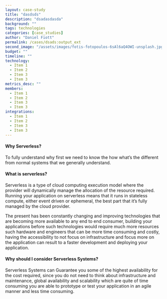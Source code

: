 ```yaml
---
layout: case-study
title: "dasdsds"
description: "dsadasdasda"
background: ""
tags: technologies
categories: [case_studies]
author: "Daniel Fiott"
permalink: /cases/dsads:output_ext
second_image: "/assets/images/fotis-fotopoulos-6sAl6aQ4OWI-unsplash.jpg"
budget: ""
timeline: ""
technology: 
  - Item 1
  - Item 2
  - Item 3
  - Item 3
metrics_desc: ""
members: 
  - Item 1
  - Item 2
  - Item 3
  - Item 3
integrations: 
  - Item 1
  - Item 2
  - Item 3
  - Item 3
---
```


<h4>Why Serverless?</h4>
<p>To fully understand why first we need to know the how what’s the different from normal systems that we generally understand.</p>

<h4>What is serverless?</h4>

<p>Serverless is a type of cloud computing execution model where the provider will dynamically manage the allocation of the resource required. Running your application on serverless means that it runs in stateless compute, either event driven or ephemeral, the best part that it’s fully managed by the cloud provider.</p>
<p>The present has been constantly changing and improving technologies that are becoming more available to any end to end consumer, building your applications before such technologies would require much more resources such hardware and engineers that can be more time consuming and costly, having the accessibility to not focus on infrastructure and focus more on the application can result to a faster development and deploying your application.</p>

<h4>Why should I consider Serverless Systems?</h4>

<p>Serverless Systems can Guarantee you some of the highest availability for the cost required, since you do not need to think about infrastructure and maintenance, global availability and scalability which are quite of time consuming you are able to prototype or test your application in an agile manner and less time consuming.</p>
